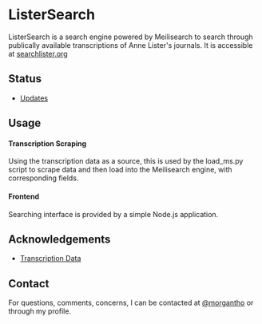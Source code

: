 
# ListerSearch 

ListerSearch is a search engine powered by Meilisearch to search through publically available transcriptions of Anne Lister's journals. It is accessible at [searchlister.org](https://searchlister.org)

## Status

- [Updates](https://listersearch.pagefate.com/)

## Usage

#### Transcription Scraping

Using the transcription data as a source, this is used by the load_ms.py script to scrape data and then load into the Meilisearch engine, with corresponding fields.

#### Frontend

Searching interface is provided by a simple Node.js application.



## Acknowledgements

 - [Transcription Data](https://github.com/JiangJY-713/AL_Index)



## Contact

For questions, comments, concerns, I can be contacted at [@morgantho](https://twitter.com/morgantho) or through my profile.

